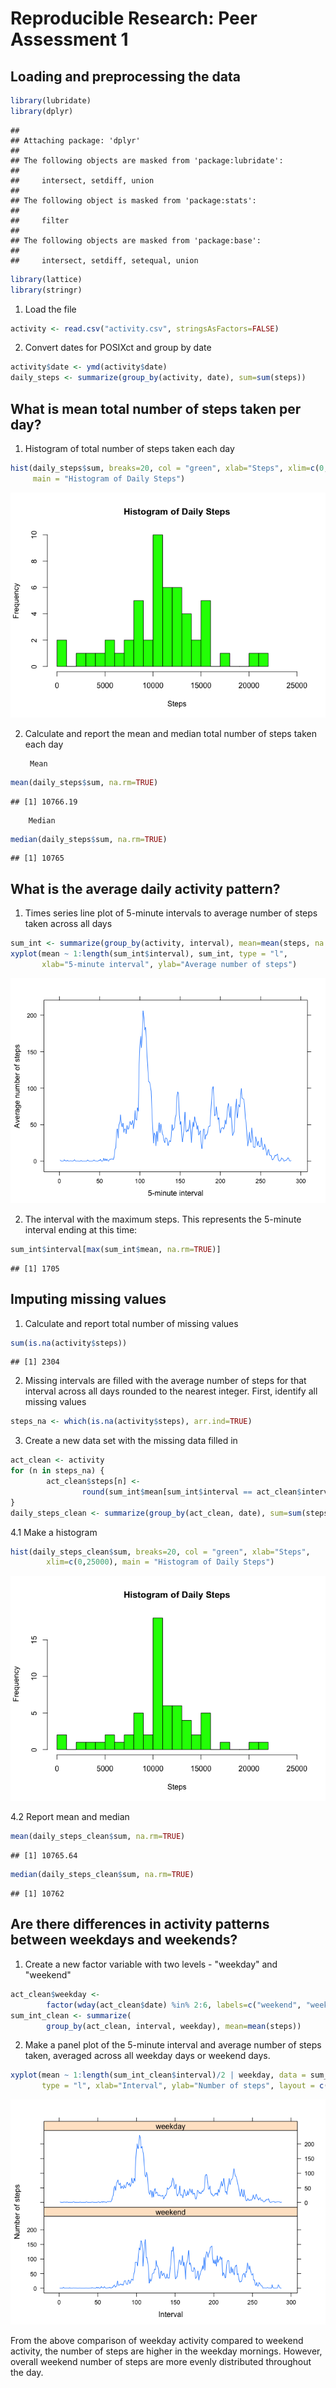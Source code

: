 # Reproducible Research: Peer Assessment 1


## Loading and preprocessing the data

```r
library(lubridate)
library(dplyr)
```

```
## 
## Attaching package: 'dplyr'
## 
## The following objects are masked from 'package:lubridate':
## 
##     intersect, setdiff, union
## 
## The following object is masked from 'package:stats':
## 
##     filter
## 
## The following objects are masked from 'package:base':
## 
##     intersect, setdiff, setequal, union
```

```r
library(lattice)
library(stringr)
```
1. Load the file 

```r
activity <- read.csv("activity.csv", stringsAsFactors=FALSE)
```
2. Convert dates for POSIXct and group by date

```r
activity$date <- ymd(activity$date)
daily_steps <- summarize(group_by(activity, date), sum=sum(steps))
```

## What is mean total number of steps taken per day?
1. Histogram of total number of steps taken each day

```r
hist(daily_steps$sum, breaks=20, col = "green", xlab="Steps", xlim=c(0,25000),
     main = "Histogram of Daily Steps")
```

![](PA1_template_files/figure-html/unnamed-chunk-4-1.png) 

2. Calculate and report the mean and median total number of steps taken each day

        Mean

```r
mean(daily_steps$sum, na.rm=TRUE)
```

```
## [1] 10766.19
```
        Median

```r
median(daily_steps$sum, na.rm=TRUE)
```

```
## [1] 10765
```


## What is the average daily activity pattern?
1. Times series line plot of 5-minute intervals to average number of steps taken
across all days

```r
sum_int <- summarize(group_by(activity, interval), mean=mean(steps, na.rm=TRUE))
xyplot(mean ~ 1:length(sum_int$interval), sum_int, type = "l", 
       xlab="5-minute interval", ylab="Average number of steps")
```

![](PA1_template_files/figure-html/unnamed-chunk-7-1.png) 

2.  The interval with the maximum steps.  This represents the 5-minute interval
ending at this time:

```r
sum_int$interval[max(sum_int$mean, na.rm=TRUE)]
```

```
## [1] 1705
```

## Imputing missing values
1. Calculate and report total number of missing values

```r
sum(is.na(activity$steps))
```

```
## [1] 2304
```
2. Missing intervals are filled with the average number of steps for that interval across all days rounded to the nearest integer.  First, identify all missing values

```r
steps_na <- which(is.na(activity$steps), arr.ind=TRUE)
```
3. Create a new data set with the missing data filled in

```r
act_clean <- activity
for (n in steps_na) {
        act_clean$steps[n] <- 
                round(sum_int$mean[sum_int$interval == act_clean$interval[n]])
}
daily_steps_clean <- summarize(group_by(act_clean, date), sum=sum(steps))
```
4.1 Make a histogram

```r
hist(daily_steps_clean$sum, breaks=20, col = "green", xlab="Steps", 
        xlim=c(0,25000), main = "Histogram of Daily Steps")
```

![](PA1_template_files/figure-html/unnamed-chunk-12-1.png) 

4.2 Report mean and median

```r
mean(daily_steps_clean$sum, na.rm=TRUE)
```

```
## [1] 10765.64
```

```r
median(daily_steps_clean$sum, na.rm=TRUE)
```

```
## [1] 10762
```

## Are there differences in activity patterns between weekdays and weekends?

1. Create a new factor variable with two levels - "weekday" and "weekend"

```r
act_clean$weekday <- 
        factor(wday(act_clean$date) %in% 2:6, labels=c("weekend", "weekday"))
sum_int_clean <- summarize(
        group_by(act_clean, interval, weekday), mean=mean(steps))
```

2. Make a panel plot of the 5-minute interval and average number of steps taken,
averaged across all weekday days or weekend days.

```r
xyplot(mean ~ 1:length(sum_int_clean$interval)/2 | weekday, data = sum_int_clean, 
       type = "l", xlab="Interval", ylab="Number of steps", layout = c(1,2))
```

![](PA1_template_files/figure-html/unnamed-chunk-15-1.png) 

From the above comparison of weekday activity compared to weekend activity, the
number of steps are higher in the weekday mornings.  However, overall weekend 
number of steps are more evenly distributed throughout the day.
